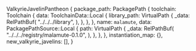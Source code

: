 ValkyrieJavelinPantheon {
    package_path: PackagePath {
        toolchain: Toolchain {
            data: ToolchainData::Local {
                library_path: VirtualPath {
                    _data: RelPathBuf(
                        "../../../library",
                    ),
                },
            },
        },
        name: `malamute`,
        data: PackagePathSource::Local {
            path: VirtualPath {
                _data: RelPathBuf(
                    "../../../registry/malamute-0.1.0",
                ),
            },
        },
    },
    instantiation_map: {},
    new_valkyrie_javelins: [],
}